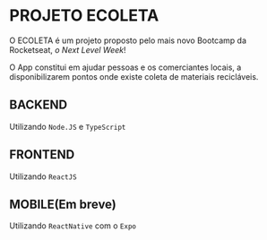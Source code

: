 # PROJETO ECOLETA

O ECOLETA é um projeto proposto pelo mais novo Bootcamp da Rocketseat, *o Next Level Week*!

O App constitui em ajudar pessoas e os comerciantes locais, a disponibilizarem pontos onde existe coleta de materiais recicláveis.

## BACKEND
Utilizando `Node.JS` e `TypeScript`


## FRONTEND
Utilizando `ReactJS`

## MOBILE(Em breve)
Utilizando `ReactNative` com o `Expo`